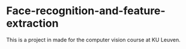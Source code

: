 # Face-recognition-and-feature-extraction
This is a project in made for the computer vision course at KU Leuven.
